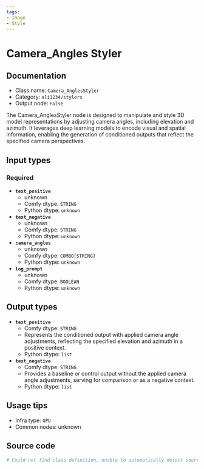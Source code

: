```yaml
---
tags:
- Image
- Style
---
```


# Camera_Angles Styler
## Documentation
- Class name: `Camera_AnglesStyler`
- Category: `ali1234/stylers`
- Output node: `False`

The Camera_AnglesStyler node is designed to manipulate and style 3D model representations by adjusting camera angles, including elevation and azimuth. It leverages deep learning models to encode visual and spatial information, enabling the generation of conditioned outputs that reflect the specified camera perspectives.
## Input types
### Required
- **`text_positive`**
    - unknown
    - Comfy dtype: `STRING`
    - Python dtype: `unknown`
- **`text_negative`**
    - unknown
    - Comfy dtype: `STRING`
    - Python dtype: `unknown`
- **`camera_angles`**
    - unknown
    - Comfy dtype: `COMBO[STRING]`
    - Python dtype: `unknown`
- **`log_prompt`**
    - unknown
    - Comfy dtype: `BOOLEAN`
    - Python dtype: `unknown`
## Output types
- **`text_positive`**
    - Comfy dtype: `STRING`
    - Represents the conditioned output with applied camera angle adjustments, reflecting the specified elevation and azimuth in a positive context.
    - Python dtype: `list`
- **`text_negative`**
    - Comfy dtype: `STRING`
    - Provides a baseline or control output without the applied camera angle adjustments, serving for comparison or as a negative context.
    - Python dtype: `list`
## Usage tips
- Infra type: `GPU`
- Common nodes: unknown


## Source code
```python
# Could not find class definition, unable to automatically detect source code
```
